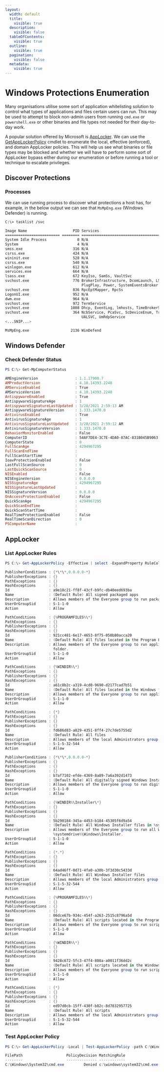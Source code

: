 ```yaml
---
layout:
  width: default
  title:
    visible: true
  description:
    visible: false
  tableOfContents:
    visible: true
  outline:
    visible: true
  pagination:
    visible: false
  metadata:
    visible: true
---
```


# Windows Protections Enumeration

Many organisations utilise some sort of application whitelisting solution to control what types of applications and files certain users can run. This may be used to attempt to block non-admin users from running `cmd.exe` or `powershell.exe` or other binaries and file types not needed for their day-to-day work.

A popular solution offered by Microsoft is [AppLocker](https://docs.microsoft.com/en-us/windows/security/threat-protection/windows-defender-application-control/applocker/applocker-overview). We can use the [GetAppLockerPolicy](https://docs.microsoft.com/en-us/powershell/module/applocker/get-applockerpolicy?view=windowsserver2019-ps) cmdlet to enumerate the local, effective (enforced), and domain AppLocker policies. This will help us see what binaries or file types may be blocked and whether we will have to perform some sort of AppLocker bypass either during our enumeration or before running a tool or technique to escalate privileges.

## **Discover Protections**

### Processes

We can use running process to discover what protections a host has, for example, in the below output we can see that `MsMpEng.exe` (Windows Defender) is running.

```sh
C:\> tasklist /svc

Image Name                     PID Services
========================= ======== ============================================
System Idle Process              0 N/A
System                           4 N/A
smss.exe                       316 N/A
csrss.exe                      424 N/A
wininit.exe                    528 N/A
csrss.exe                      540 N/A
winlogon.exe                   612 N/A
services.exe                   664 N/A
lsass.exe                      672 KeyIso, SamSs, VaultSvc
svchost.exe                    776 BrokerInfrastructure, DcomLaunch, LSM,
                                   PlugPlay, Power, SystemEventsBroker
svchost.exe                    836 RpcEptMapper, RpcSs
LogonUI.exe                    952 N/A
dwm.exe                        964 N/A
svchost.exe                    972 TermService
svchost.exe                   1008 Dhcp, EventLog, lmhosts, TimeBrokerSvc
svchost.exe                    364 NcbService, PcaSvc, ScDeviceEnum, TrkWks,
                                   UALSVC, UmRdpService
<...SNIP...>

MsMpEng.exe                   2136 WinDefend
```

## **Windows Defender**

### Check Defender Status

```powershell
PS C:\> Get-MpComputerStatus

AMEngineVersion                 : 1.1.17900.7
AMProductVersion                : 4.10.14393.2248
AMServiceEnabled                : True
AMServiceVersion                : 4.10.14393.2248
AntispywareEnabled              : True
AntispywareSignatureAge         : 1
AntispywareSignatureLastUpdated : 3/28/2021 2:59:13 AM
AntispywareSignatureVersion     : 1.333.1470.0
AntivirusEnabled                : True
AntivirusSignatureAge           : 1
AntivirusSignatureLastUpdated   : 3/28/2021 2:59:12 AM
AntivirusSignatureVersion       : 1.333.1470.0
BehaviorMonitorEnabled          : False
ComputerID                      : 54AF7DE4-3C7E-4DA0-87AC-831B045B9063
ComputerState                   : 0
FullScanAge                     : 4294967295
FullScanEndTime                 :
FullScanStartTime               :
IoavProtectionEnabled           : False
LastFullScanSource              : 0
LastQuickScanSource             : 0
NISEnabled                      : False
NISEngineVersion                : 0.0.0.0
NISSignatureAge                 : 4294967295
NISSignatureLastUpdated         :
NISSignatureVersion             : 0.0.0.0
OnAccessProtectionEnabled       : False
QuickScanAge                    : 4294967295
QuickScanEndTime                :
QuickScanStartTime              :
RealTimeProtectionEnabled       : False
RealTimeScanDirection           : 0
PSComputerName                  :
```

## AppLocker

### List AppLocker Rules

```powershell
PS C:\> Get-AppLockerPolicy -Effective | select -ExpandProperty RuleCollections

PublisherConditions : {*\*\*,0.0.0.0-*}
PublisherExceptions : {}
PathExceptions      : {}
HashExceptions      : {}
Id                  : a9e18c21-ff8f-43cf-b9fc-db40eed693ba
Name                : (Default Rule) All signed packaged apps
Description         : Allows members of the Everyone group to run packaged apps that are signed.
UserOrGroupSid      : S-1-1-0
Action              : Allow

PathConditions      : {%PROGRAMFILES%\*}
PathExceptions      : {}
PublisherExceptions : {}
HashExceptions      : {}
Id                  : 921cc481-6e17-4653-8f75-050b80acca20
Name                : (Default Rule) All files located in the Program Files folder
Description         : Allows members of the Everyone group to run applications that are located in the Program Files
                      folder.
UserOrGroupSid      : S-1-1-0
Action              : Allow

PathConditions      : {%WINDIR%\*}
PathExceptions      : {}
PublisherExceptions : {}
HashExceptions      : {}
Id                  : a61c8b2c-a319-4cd0-9690-d2177cad7b51
Name                : (Default Rule) All files located in the Windows folder
Description         : Allows members of the Everyone group to run applications that are located in the Windows folder.
UserOrGroupSid      : S-1-1-0
Action              : Allow

PathConditions      : {*}
PathExceptions      : {}
PublisherExceptions : {}
HashExceptions      : {}
Id                  : fd686d83-a829-4351-8ff4-27c7de5755d2
Name                : (Default Rule) All files
Description         : Allows members of the local Administrators group to run all applications.
UserOrGroupSid      : S-1-5-32-544
Action              : Allow

PublisherConditions : {*\*\*,0.0.0.0-*}
PublisherExceptions : {}
PathExceptions      : {}
HashExceptions      : {}
Id                  : b7af7102-efde-4369-8a89-7a6a392d1473
Name                : (Default Rule) All digitally signed Windows Installer files
Description         : Allows members of the Everyone group to run digitally signed Windows Installer files.
UserOrGroupSid      : S-1-1-0
Action              : Allow

PathConditions      : {%WINDIR%\Installer\*}
PathExceptions      : {}
PublisherExceptions : {}
HashExceptions      : {}
Id                  : 5b290184-345a-4453-b184-45305f6d9a54
Name                : (Default Rule) All Windows Installer files in %systemdrive%\Windows\Installer
Description         : Allows members of the Everyone group to run all Windows Installer files located in
                      %systemdrive%\Windows\Installer.
UserOrGroupSid      : S-1-1-0
Action              : Allow

PathConditions      : {*.*}
PathExceptions      : {}
PublisherExceptions : {}
HashExceptions      : {}
Id                  : 64ad46ff-0d71-4fa0-a30b-3f3d30c5433d
Name                : (Default Rule) All Windows Installer files
Description         : Allows members of the local Administrators group to run all Windows Installer files.
UserOrGroupSid      : S-1-5-32-544
Action              : Allow

PathConditions      : {%PROGRAMFILES%\*}
PathExceptions      : {}
PublisherExceptions : {}
HashExceptions      : {}
Id                  : 06dce67b-934c-454f-a263-2515c8796a5d
Name                : (Default Rule) All scripts located in the Program Files folder
Description         : Allows members of the Everyone group to run scripts that are located in the Program Files folder.
UserOrGroupSid      : S-1-1-0
Action              : Allow

PathConditions      : {%WINDIR%\*}
PathExceptions      : {}
PublisherExceptions : {}
HashExceptions      : {}
Id                  : 9428c672-5fc3-47f4-808a-a0011f36dd2c
Name                : (Default Rule) All scripts located in the Windows folder
Description         : Allows members of the Everyone group to run scripts that are located in the Windows folder.
UserOrGroupSid      : S-1-1-0
Action              : Allow

PathConditions      : {*}
PathExceptions      : {}
PublisherExceptions : {}
HashExceptions      : {}
Id                  : ed97d0cb-15ff-430f-b82c-8d7832957725
Name                : (Default Rule) All scripts
Description         : Allows members of the local Administrators group to run all scripts.
UserOrGroupSid      : S-1-5-32-544
Action              : Allow
```

### Test AppLocker Policy

```powershell
PS C:\> Get-AppLockerPolicy -Local | Test-AppLockerPolicy -path C:\Windows\System32\cmd.exe -User Everyone

FilePath                    PolicyDecision MatchingRule
--------                    -------------- ------------
C:\Windows\System32\cmd.exe         Denied c:\windows\system32\cmd.exe
```
